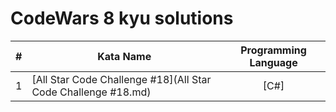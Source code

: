 # CodeWars 8 kyu solutions

|   #  |   Kata Name   |   Programming Language   |
|---|----------|:-------------:|
1 | [All Star Code Challenge #18](All Star Code Challenge #18.md) | [C#] |